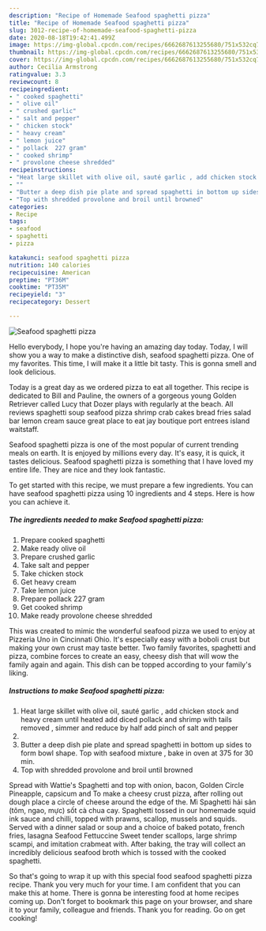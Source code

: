 ```yaml
---
description: "Recipe of Homemade Seafood spaghetti pizza"
title: "Recipe of Homemade Seafood spaghetti pizza"
slug: 3012-recipe-of-homemade-seafood-spaghetti-pizza
date: 2020-08-18T19:42:41.499Z
image: https://img-global.cpcdn.com/recipes/6662687613255680/751x532cq70/seafood-spaghetti-pizza-recipe-main-photo.jpg
thumbnail: https://img-global.cpcdn.com/recipes/6662687613255680/751x532cq70/seafood-spaghetti-pizza-recipe-main-photo.jpg
cover: https://img-global.cpcdn.com/recipes/6662687613255680/751x532cq70/seafood-spaghetti-pizza-recipe-main-photo.jpg
author: Cecilia Armstrong
ratingvalue: 3.3
reviewcount: 8
recipeingredient:
- " cooked spaghetti"
- " olive oil"
- " crushed garlic"
- " salt and pepper"
- " chicken stock"
- " heavy cream"
- " lemon juice"
- " pollack  227 gram"
- " cooked shrimp"
- " provolone cheese shredded"
recipeinstructions:
- "Heat large skillet with olive oil, sauté garlic , add chicken stock and heavy cream until heated add diced pollack and shrimp with tails removed , simmer and reduce by half add pinch of salt and pepper"
- ""
- "Butter a deep dish pie plate and spread spaghetti in bottom up sides to form bowl shape. Top with seafood mixture , bake in oven at 375 for 30 min."
- "Top with shredded provolone and broil until browned"
categories:
- Recipe
tags:
- seafood
- spaghetti
- pizza

katakunci: seafood spaghetti pizza 
nutrition: 140 calories
recipecuisine: American
preptime: "PT36M"
cooktime: "PT35M"
recipeyield: "3"
recipecategory: Dessert

---
```



![Seafood spaghetti pizza](https://img-global.cpcdn.com/recipes/6662687613255680/751x532cq70/seafood-spaghetti-pizza-recipe-main-photo.jpg)

Hello everybody, I hope you're having an amazing day today. Today, I will show you a way to make a distinctive dish, seafood spaghetti pizza. One of my favorites. This time, I will make it a little bit tasty. This is gonna smell and look delicious.

Today is a great day as we ordered pizza to eat all together. This recipe is dedicated to Bill and Pauline, the owners of a gorgeous young Golden Retriever called Lucy that Dozer plays with regularly at the beach. All reviews spaghetti soup seafood pizza shrimp crab cakes bread fries salad bar lemon cream sauce great place to eat jay boutique port entrees island waitstaff.

Seafood spaghetti pizza is one of the most popular of current trending meals on earth. It is enjoyed by millions every day. It's easy, it is quick, it tastes delicious. Seafood spaghetti pizza is something that I have loved my entire life. They are nice and they look fantastic.


To get started with this recipe, we must prepare a few ingredients. You can have seafood spaghetti pizza using 10 ingredients and 4 steps. Here is how you can achieve it.

<!--inarticleads1-->

##### The ingredients needed to make Seafood spaghetti pizza:

1. Prepare  cooked spaghetti
1. Make ready  olive oil
1. Prepare  crushed garlic
1. Take  salt and pepper
1. Take  chicken stock
1. Get  heavy cream
1. Take  lemon juice
1. Prepare  pollack  227 gram
1. Get  cooked shrimp
1. Make ready  provolone cheese shredded


This was created to mimic the wonderful seafood pizza we used to enjoy at Pizzeria Uno in Cincinnati Ohio. It&#39;s especially easy with a boboli crust but making your own crust may taste better. Two family favorites, spaghetti and pizza, combine forces to create an easy, cheesy dish that will wow the family again and again. This dish can be topped according to your family&#39;s liking. 

<!--inarticleads2-->

##### Instructions to make Seafood spaghetti pizza:

1. Heat large skillet with olive oil, sauté garlic , add chicken stock and heavy cream until heated add diced pollack and shrimp with tails removed , simmer and reduce by half add pinch of salt and pepper
1. 
1. Butter a deep dish pie plate and spread spaghetti in bottom up sides to form bowl shape. Top with seafood mixture , bake in oven at 375 for 30 min.
1. Top with shredded provolone and broil until browned


Spread with Wattie&#39;s Spaghetti and top with onion, bacon, Golden Circle Pineapple, capsicum and To make a cheesy crust pizza, after rolling out dough place a circle of cheese around the edge of the. Mì Spaghetti hải sản (tôm, ngao, mực) sốt cà chua cay. Spaghetti tossed in our homemade squid ink sauce and chilli, topped with prawns, scallop, mussels and squids. Served with a dinner salad or soup and a choice of baked potato, french fries, lasagna Seafood Fettuccine Sweet tender scallops, large shrimp scampi, and imitation crabmeat with. After baking, the tray will collect an incredibly delicious seafood broth which is tossed with the cooked spaghetti. 

So that's going to wrap it up with this special food seafood spaghetti pizza recipe. Thank you very much for your time. I am confident that you can make this at home. There is gonna be interesting food at home recipes coming up. Don't forget to bookmark this page on your browser, and share it to your family, colleague and friends. Thank you for reading. Go on get cooking!
